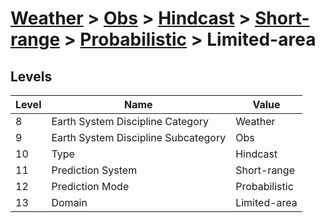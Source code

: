 # [Weather](../../../../..) > [Obs](../../../..) > [Hindcast](../../..) > [Short-range](../..) > [Probabilistic](..) > Limited-area

## Levels

| Level | Name | Value |
|-----|-----|-----|
| 8 | Earth System Discipline Category | Weather |
| 9 | Earth System Discipline Subcategory | Obs |
| 10 | Type | Hindcast |
| 11 | Prediction System | Short-range |
| 12 | Prediction Mode | Probabilistic |
| 13 | Domain | Limited-area |
